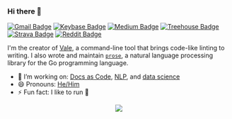### Hi there 👋  

[![Gmail Badge](https://img.shields.io/badge/-joseph@jdkato.io-c14438?style=flat-square&logo=Gmail&logoColor=BB001B&color=f0f1f1)](mailto:joseph@jdkato.io) [![Keybase Badge](https://img.shields.io/badge/-@jdkato-03a57a?style=flat-square&logo=keybase&logoColor=2a89fe&color=f0f1f1)](https://keybase.io/jdkato) [![Medium Badge](https://img.shields.io/badge/-@jdkato-03a57a?style=flat-square&logo=Medium&link=https://medium.com/@jdkato&color=f0f1f1&logoColor=black)](https://medium.com/@jdkato) [![Treehouse Badge](https://img.shields.io/badge/-josephkato-blue?style=flat-square&logo=treehouse&logoColor=5fcf80&color=f0f1f1)](https://teamtreehouse.com/josephkato) [![Strava Badge](https://img.shields.io/badge/-33348244-purple?style=flat-square&logo=strava&logoColor=FC4C02&color=f0f1f1&link=https://www.strava.com/athletes/33348244)](https://www.strava.com/athletes/33348244) [![Reddit Badge](https://img.shields.io/badge/-@jdkato-darkred?style=flat-square&logo=reddit&logoColor=FF5700&color=f0f1f1)](https://www.reddit.com/user/jdkato)

I'm the creator of [Vale](https://github.com/errata-ai/vale), a command-line tool that brings code-like linting to writing. I also wrote and maintain [`prose`](https://github.com/jdkato/prose), a natural language processing library for the Go programming language.

- 🔭  I’m working on: [Docs as Code](https://www.writethedocs.org/guide/docs-as-code/), [NLP](https://github.com/topics/natural-language-processing?l=go), and [data science](https://github.com/leipzig/awesome-reproducible-research)
- 😄 Pronouns: [He/Him](https://www.mypronouns.org/he-him)
- ⚡ Fun fact: I like to run :running:

<p align="center">
  <a href="https://www.strava.com/athletes/33348244/activity-summary/525b9f08f186def183f5601b760f26ce1701ed2a">
  <img src="https://user-images.githubusercontent.com/8785025/97791485-2a121200-1b90-11eb-8b5b-b685bd6497b6.png"></a>
</p>
